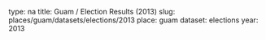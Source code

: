 type: na
title: Guam / Election Results (2013)
slug: places/guam/datasets/elections/2013
place: guam
dataset: elections
year: 2013
